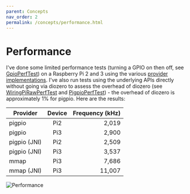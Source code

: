 ```yaml
---
parent: Concepts
nav_order: 2
permalink: /concepts/performance.html
---
```


# Performance

I've done some limited performance tests (turning a GPIO on then off, see
[GpioPerfTest](https://github.com/mattjlewis/diozero/blob/master/diozero-sampleapps/src/main/java/com/diozero/sampleapps/GpioPerfTest.java))
on a Raspberry Pi 2 and 3 using the various [provider implementations](Providers.md).
I've also run tests using the underlying APIs directly without going via diozero to assess the overhead of diozero (see
[WiringPiRawPerfTest](https://github.com/mattjlewis/diozero/blob/master/diozero-provider-wiringpi/src/main/java/com/diozero/internal/provider/wiringpi/WiringPiRawPerfTest.java) and
[PigpioPerfTest](https://github.com/mattjlewis/pigpioj/blob/master/pigpioj-java/src/main/java/uk/pigpioj/test/PigpioPerfTest.java)) -
the overhead of diozero is approximately 1% for pigpio. Here are the results:

| Provider | Device | Frequency (kHz) |
| -------- |:------:| ---------------:|
| pigpio | Pi2 | 2,019 |
| pigpio | Pi3 | 2,900 |
| pigpio (JNI) | Pi2 | 2,509 |
| pigpio (JNI) | Pi3 | 3,537 |
| mmap | Pi3 |  7,686 |
| mmap (JNI) | Pi3 |   11,007 |

![Performance](/assets/images/Performance.png "Performance") 
